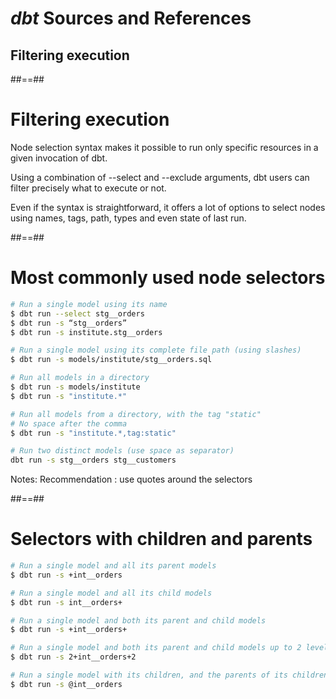 <!-- .slide: class="transition"-->

# _dbt_ Sources and References

## Filtering execution

##==##

# Filtering execution

Node selection syntax makes it possible to run only specific resources in a given invocation of dbt.

Using a combination of --select and --exclude arguments, dbt users can filter precisely what to execute or not.

Even if the syntax is straightforward, it offers a lot of options to select nodes using names, tags, path, types and even state of last run.

##==##

<!-- .slide: class="with-code max-height"-->

# Most commonly used node selectors

```bash
# Run a single model using its name
$ dbt run --select stg__orders
$ dbt run -s “stg__orders”
$ dbt run -s institute.stg__orders

# Run a single model using its complete file path (using slashes)
$ dbt run -s models/institute/stg__orders.sql

# Run all models in a directory
$ dbt run -s models/institute
$ dbt run -s "institute.*"

# Run all models from a directory, with the tag "static"
# No space after the comma
$ dbt run -s "institute.*,tag:static"

# Run two distinct models (use space as separator)
dbt run -s stg__orders stg__customers
```

Notes:
Recommendation : use quotes around the selectors

##==##

<!-- .slide: class="with-code max-height"-->

# Selectors with children and parents

```bash
# Run a single model and all its parent models
$ dbt run -s +int__orders

# Run a single model and all its child models
$ dbt run -s int__orders+

# Run a single model and both its parent and child models
$ dbt run -s +int__orders+

# Run a single model and both its parent and child models up to 2 levels
$ dbt run -s 2+int__orders+2

# Run a single model with its children, and the parents of its children
$ dbt run -s @int__orders
```
